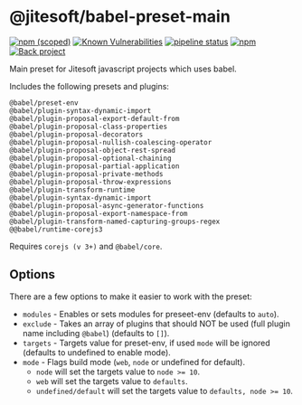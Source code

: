 # @jitesoft/babel-preset-main

[![npm (scoped)](https://img.shields.io/npm/v/@jitesoft/babel-preset-main)](https://www.npmjs.com/package/@jitesoft/babel-preset-main)
[![Known Vulnerabilities](https://dev.snyk.io/test/npm/@jitesoft/babel-preset-main/badge.svg)](https://dev.snyk.io/test/npm/@jitesoft/babel-preset-main)
[![pipeline status](https://gitlab.com/jitesoft/open-source/javascript/babel-preset-main/badges/master/pipeline.svg)](https://gitlab.com/jitesoft/open-source/javascript/babel-preset-main/commits/master)
[![npm](https://img.shields.io/npm/dt/@jitesoft/babel-preset-main)](https://www.npmjs.com/package/@jitesoft/babel-preset-main)
[![Back project](https://img.shields.io/badge/Open%20Collective-Tip%20the%20devs!-blue.svg)](https://opencollective.com/jitesoft-open-source)

Main preset for Jitesoft javascript projects which uses babel.

Includes the following presets and plugins:

```
@babel/preset-env
@babel/plugin-syntax-dynamic-import
@babel/plugin-proposal-export-default-from
@babel/plugin-proposal-class-properties
@babel/plugin-proposal-decorators
@babel/plugin-proposal-nullish-coalescing-operator
@babel/plugin-proposal-object-rest-spread
@babel/plugin-proposal-optional-chaining
@babel/plugin-proposal-partial-application
@babel/plugin-proposal-private-methods
@babel/plugin-proposal-throw-expressions
@babel/plugin-transform-runtime
@babel/plugin-syntax-dynamic-import
@babel/plugin-proposal-async-generator-functions
@babel/plugin-proposal-export-namespace-from
@babel/plugin-transform-named-capturing-groups-regex
@@babel/runtime-corejs3
```

Requires `corejs (v 3+)` and `@babel/core`.


## Options

There are a few options to make it easier to work with the preset:

* `modules` - Enables or sets modules for preseet-env (defaults to `auto`).
* `exclude` - Takes an array of plugins that should NOT be used (full plugin name including `@babel`) (defaults to `[]`).
* `targets` - Targets value for preset-env, if used `mode` will be ignored (defaults to undefined to enable mode). 
* `mode` - Flags build mode (`web`, `node` or undefined for default).
    * `node` will set the targets value to `node >= 10`.
    * `web` will set the targets value to `defaults`.
    * `undefined/default` will set the targets value to `defaults, node >= 10`.
